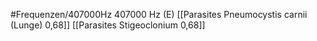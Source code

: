#Frequenzen/407000Hz
407000 Hz (E)
[[Parasites Pneumocystis carnii (Lunge) 0,68]]
[[Parasites Stigeoclonium 0,68]]